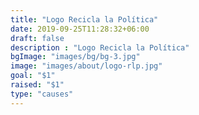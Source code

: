 ```yaml
---
title: "Logo Recicla la Política"
date: 2019-09-25T11:28:32+06:00
draft: false
description : "Logo Recicla la Política"
bgImage: "images/bg/bg-3.jpg"
image: "images/about/logo-rlp.jpg"
goal: "$1"
raised: "$1"
type: "causes"
---
```


